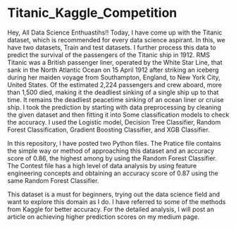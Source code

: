 # Titanic_Kaggle_Competition
Hey, All Data Science Enthuastihs!! Today, I have come up with the Titanic dataset, which is recommended for every data science aspirant. In this, we have two datasets, Train and test datasets. I further process this data to predict the survival of the passengers of the Titanic ship in 1912. RMS Titanic was a British passenger liner, operated by the White Star Line, that sank in the North Atlantic Ocean on 15 April 1912 after striking an iceberg during her maiden voyage from Southampton, England, to New York City, United States. Of the estimated 2,224 passengers and crew aboard, more than 1,500 died, making it the deadliest sinking of a single ship up to that time. It remains the deadliest peacetime sinking of an ocean liner or cruise ship. I took the prediction by starting with data preprocessing by cleaning the
given dataset and then fitting it into Some classification models to check the accuracy. I used the Logistic model, Decision Tree Classifier, Random Forest Classification, Gradient Boosting Classifier, and XGB Classifier. 

In this repository, I have posted two Python files. The Pratice file contains the simple way or method of approaching this dataset and an accuracy score of 0.86, the highest among by using the Random Forest Classifier. The Contest file has a high level of data analysis by using feature engineering concepts and obtaining an accuracy score of 0.87 using the same Random Forest Classifier. 

This dataset is a must for beginners, trying out the data science field and want to explore this domain as I do. I have referred to some of the methods from Kaggle for better accuracy. For the detailed analysis, I will post an article on achieving higher prediction scores on my medium page.
